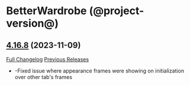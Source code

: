 # BetterWardrobe (@project-version@)

## [4.16.8](https://github.com/SLOKnightfall/BetterWardrobe/tree/4.16.8) (2023-11-09)
[Full Changelog](https://github.com/SLOKnightfall/BetterWardrobe/compare/4.16.7...4.16.8) [Previous Releases](https://github.com/SLOKnightfall/BetterWardrobe/releases)

- -Fixed issue where appearance frames were showing on initialization over other tab's frames  
